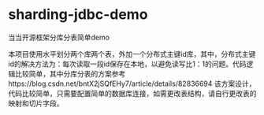# sharding-jdbc-demo
当当开源框架分库分表简单demo

本项目使用水平划分两个库两个表，外加一个分布式主键id库，其中，分布式主键id的解决方法为：每次读取一段id保存在本地，以避免读写比1：1的问题。代码逻辑比较简单，其中分库分表的方案参考https://blog.csdn.net/bntX2jSQfEHy7/article/details/82836694
该方案设计，代码比较简单，只需要配置简单的数据库连接，如需更改表结构，请自行更改表的映射和切片字段。
